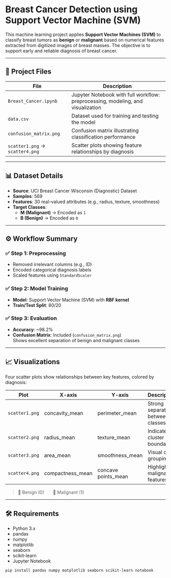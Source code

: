 #  Breast Cancer Detection using Support Vector Machine (SVM)

This machine learning project applies **Support Vector Machines (SVM)** to classify breast tumors as **benign** or **malignant** based on numerical features extracted from digitized images of breast masses. The objective is to support early and reliable diagnosis of breast cancer.

---

## 📁 Project Files

| File | Description |
|------|-------------|
| `Breast_Cancer.ipynb` | Jupyter Notebook with full workflow: preprocessing, modeling, and visualization |
| `data.csv` | Dataset used for training and testing the model |
| `confusion_matrix.png` | Confusion matrix illustrating classification performance |
| `scatter1.png` → `scatter4.png` | Scatter plots showing feature relationships by diagnosis |

---

## 📊 Dataset Details

- **Source**: UCI Breast Cancer Wisconsin (Diagnostic) Dataset  
- **Samples**: 569  
- **Features**: 30 real-valued attributes (e.g., radius, texture, smoothness)  
- **Target Classes**:
  - **M (Malignant)** → Encoded as `1`
  - **B (Benign)** → Encoded as `0`

---

## ⚙️ Workflow Summary

### ✅ Step 1: Preprocessing
- Removed irrelevant columns (e.g., ID)
- Encoded categorical diagnosis labels
- Scaled features using `StandardScaler`

### ✅ Step 2: Model Training
- **Model**: Support Vector Machine (SVM) with **RBF kernel**
- **Train/Test Split**: 80/20

### ✅ Step 3: Evaluation
- **Accuracy**: ~98.2%
- **Confusion Matrix**: Included (`confusion_matrix.png`)  
  Shows excellent separation of benign and malignant classes

---

## 📈 Visualizations

Four scatter plots show relationships between key features, colored by diagnosis:

| Plot | X-axis | Y-axis | Description |
|------|--------|--------|-------------|
| `scatter1.png` | concavity_mean | perimeter_mean | Strong separation between classes |
| `scatter2.png` | radius_mean | texture_mean | Indicates cluster boundaries |
| `scatter3.png` | area_mean | smoothness_mean | Visual class grouping |
| `scatter4.png` | compactness_mean | concave points_mean | Highlights malignancy features |

> 🔵 Benign (0)  🔴 Malignant (1)

---

## 🛠 Requirements

- Python 3.x
- pandas
- numpy
- matplotlib
- seaborn
- scikit-learn
- Jupyter Notebook

```bash
pip install pandas numpy matplotlib seaborn scikit-learn notebook


